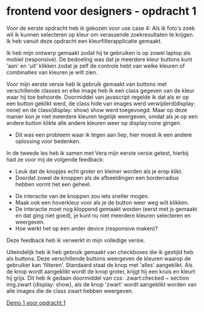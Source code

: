 # frontend voor designers - opdracht 1

Voor de eerste opdracht heb ik gekozen voor use case 4: Als ik foto's zoek wil ik kunnen selecteren op kleur om verassende zoekresultaten te krijgen. Ik heb vanuit deze opdracht een kleurfilterapplicatie gemaakt.

Ik heb mijn ontwerp gemaakt zodat hij te gebruiken is op zowel laptop als mobiel (responsive). De bedoeling was dat je meerdere kleur buttons kunt 'aan' en 'uit' klikken zodat je zelf de controle hebt van welke kleuren of combinaties van kleuren je wilt zien.

Voor mijn eerste versie heb ik gebruik gemaakt van buttons met verschillende classes en elke image heb ik een class gegeven van de kleur waar hij toe behoorde. Doormiddel van javascript regelde ik dat als er op een button geklikt werd, de class hide van images werd verwijderd(display: none) en de class(display: show) show werd toegevoegd. Maar op deze manier kon je niet meerdere kleuren tegelijk weergeven, omdat als je op een andere button klikte alle andere kleuren weer op display:none gingen.
 - Dit was een probleem waar ik tegen aan liep, hier moest ik een andere oplossing voor bedenken.

In de tweede les heb ik samen met Vera mijn eerste versie getest, hierbij had ze voor mij de volgende feedback:
 + Leuk dat de knopjes echt groter en kleiner worden als je erop klikt.
 + Doordat zowel de knoppen als de afbeeldingen een borderradius hebben vormt het een geheel.
 - De interactie van de knoppen zou iets sneller mogen.
 - Maak ook een hoverkleur voor als je de button weer weg wilt klikken.
 - De interactie moet nog kloppend gemaakt worden (eerst met js gemaakt en dat ging niet goed), je kunt nu niet meerdere kleuren selecteren en weergeven.
 - Hoe werkt het op een ander device (responsive maken)?

Deze feedback heb ik verwerkt in mijn volledige versie.
 
Uiteindelijk heb ik heb gebruik gemaakt van checkboxes die ik gestijld heb als buttons. Deze verschillende buttons weergeven de kleuren waarop de gebruiker kan 'filteren'. Standaard staat de knop met 'alles' aangeklikt. Als de knop wordt aangeklikt wordt de knop groter, krijgt hij een kruis en kleurt hij grijs. Dit heb ik gedaan doormiddel van css: .zwart:checked ~ section img.zwart {display: show}, als de knop 'zwart' wordt aangeklikt worden van alle images die de class zwart hebben weergeven. 
 
[Demo 1 voor opdracht 1](https://rianneeh.github.io/Frontend-for-designers/opdracht1/v1/index.html)
